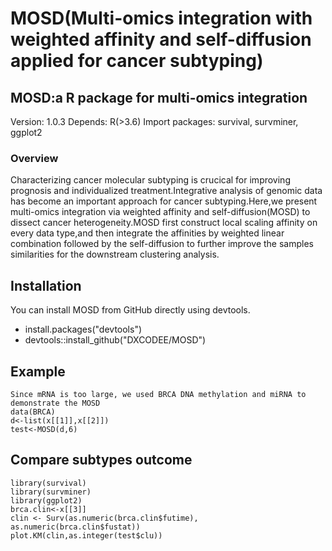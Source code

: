 # MOSD(Multi-omics integration with weighted affinity and self-diffusion  applied  for cancer subtyping)
## MOSD:a R package for multi-omics integration 

Version: 1.0.3
Depends: R(>3.6)
Import packages: survival, survminer, ggplot2

### Overview
Characterizing cancer molecular subtyping  is crucical for improving  prognosis and individualized treatment.Integrative analysis of genomic data has become an important approach for cancer subtyping.Here,we present multi-omics integration via weighted affinity and self-diffusion(MOSD) to dissect cancer heterogeneity.MOSD first construct local scaling affinity on every data type,and then integrate the affinities by weighted linear combination followed by the self-diffusion  to further improve the samples similarities for the downstream clustering analysis.
## Installation

You can install MOSD from GitHub directly using devtools.
- install.packages("devtools")
- devtools::install_github("DXCODEE/MOSD")

## Example
  ```    
  Since mRNA is too large, we used BRCA DNA methylation and miRNA to demonstrate the MOSD 
  data(BRCA)
  d<-list(x[[1]],x[[2]])
  test<-MOSD(d,6)
 ```
## Compare subtypes outcome

  ```
  library(survival)
  library(survminer)
  library(ggplot2)
  brca.clin<-x[[3]]
  clin <- Surv(as.numeric(brca.clin$futime), as.numeric(brca.clin$fustat))
  plot.KM(clin,as.integer(test$clu))

 ```

